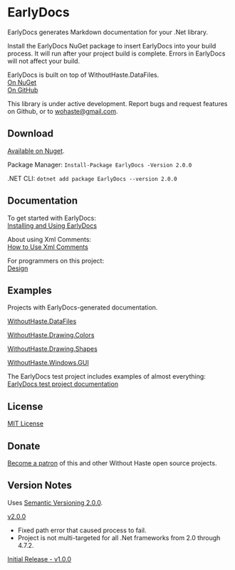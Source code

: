 # EarlyDocs

EarlyDocs generates Markdown documentation for your .Net library.

Install the EarlyDocs NuGet package to insert EarlyDocs into your build process. It will run after your project build is complete. Errors in EarlyDocs will not affect your build.

EarlyDocs is built on top of WithoutHaste.DataFiles.  
[On NuGet](https://www.nuget.org/packages/WithoutHaste.DataFiles/)  
[On GitHub](https://github.com/WithoutHaste/WithoutHaste.DataFiles)  

This library is under active development. Report bugs and request features on Github, or to wohaste@gmail.com.

## Download

[Available on Nuget](https://www.nuget.org/packages/EarlyDocs).

Package Manager: `Install-Package EarlyDocs -Version 2.0.0`

.NET CLI: `dotnet add package EarlyDocs --version 2.0.0`

## Documentation

To get started with EarlyDocs:  
[Installing and Using EarlyDocs](USING_EARLYDOCS.md)  

About using Xml Comments:  
[How to Use Xml Comments](HowToUseXmlComments.md)  

For programmers on this project:  
[Design](DESIGN.md)  

## Examples

Projects with EarlyDocs-generated documentation.

[WithoutHaste.DataFiles](https://github.com/WithoutHaste/WithoutHaste.DataFiles/blob/master/documentation/TableOfContents.md)

[WithoutHaste.Drawing.Colors](https://github.com/WithoutHaste/WithoutHaste.Drawing.Colors/blob/master/documentation/TableOfContents.WithoutHaste.Drawing.Colors.md)

[WithoutHaste.Drawing.Shapes](https://github.com/WithoutHaste/WithoutHaste.Drawing.Shapes/blob/master/documentation/TableOfContents.WithoutHaste.Drawing.Shapes.md)

[WithoutHaste.Windows.GUI](https://github.com/WithoutHaste/WithoutHaste.Windows.GUI/blob/master/documentation/TableOfContents.WithoutHaste.Windows.GUI.md)

The EarlyDocs test project includes examples of almost everything:  
[EarlyDocs test project documentation](https://github.com/WithoutHaste/EarlyDocs/blob/master/Test/documentation/TableOfContents.Test.md)

## License

[MIT License](https://github.com/WithoutHaste/EarlyDocs/blob/master/LICENSE)

## Donate

[Become a patron](https://www.patreon.com/withouthaste) of this and other Without Haste open source projects.

## Version Notes

Uses [Semantic Versioning 2.0.0](https://semver.org/).

[v2.0.0](https://github.com/WithoutHaste/EarlyDocs/releases/tag/v2.0.0)  
+ Fixed path error that caused process to fail.  
+ Project is not multi-targeted for all .Net frameworks from 2.0 through 4.7.2.

[Initial Release - v1.0.0](https://github.com/WithoutHaste/EarlyDocs/releases/tag/v1.0.0)
